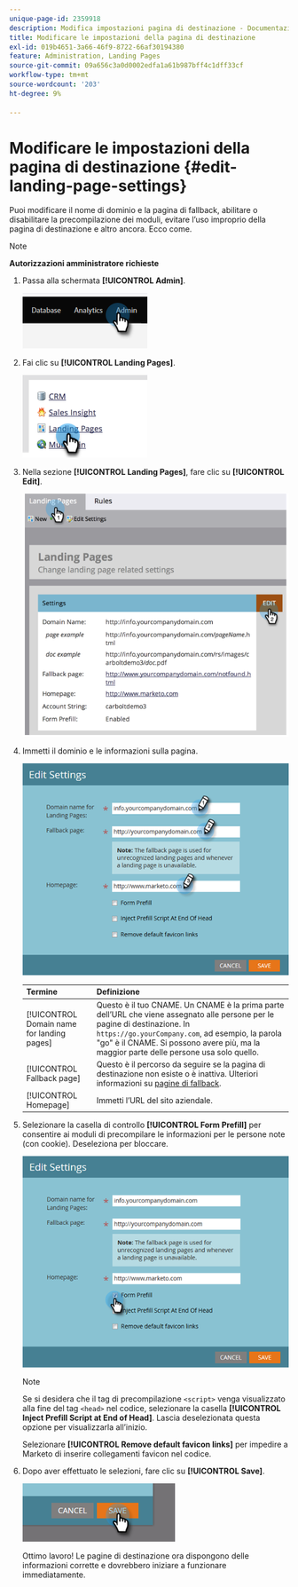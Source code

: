 ```yaml
---
unique-page-id: 2359918
description: Modifica impostazioni pagina di destinazione - Documentazione di Marketo - Documentazione del prodotto
title: Modificare le impostazioni della pagina di destinazione
exl-id: 019b4651-3a66-46f9-8722-66af30194380
feature: Administration, Landing Pages
source-git-commit: 09a656c3a0d0002edfa1a61b987bff4c1dff33cf
workflow-type: tm+mt
source-wordcount: '203'
ht-degree: 9%

---
```


# Modificare le impostazioni della pagina di destinazione {#edit-landing-page-settings}

Puoi modificare il nome di dominio e la pagina di fallback, abilitare o disabilitare la precompilazione dei moduli, evitare l’uso improprio della pagina di destinazione e altro ancora. Ecco come.

>[!NOTE]
>
>**Autorizzazioni amministratore richieste**

1. Passa alla schermata **[!UICONTROL Admin]**.

   ![](assets/edit-landing-page-settings-1.png)

1. Fai clic su **[!UICONTROL Landing Pages]**.

   ![](assets/edit-landing-page-settings-2.png)

1. Nella sezione **[!UICONTROL Landing Pages]**, fare clic su **[!UICONTROL Edit]**.

   ![](assets/edit-landing-page-settings-3.png)

1. Immetti il dominio e le informazioni sulla pagina.

   ![](assets/edit-landing-page-settings-4.png)

   | Termine | Definizione |
   |---|---|
   | [!UICONTROL Domain name for landing pages] | Questo è il tuo CNAME. Un CNAME è la prima parte dell’URL che viene assegnato alle persone per le pagine di destinazione. In `https://go.yourCompany.com`, ad esempio, la parola &quot;go&quot; è il CNAME. Si possono avere più, ma la maggior parte delle persone usa solo quello. |
   | [!UICONTROL Fallback page] | Questo è il percorso da seguire se la pagina di destinazione non esiste o è inattiva. Ulteriori informazioni su [pagine di fallback](/help/marketo/product-docs/administration/settings/set-a-fallback-page.md). |
   | [!UICONTROL Homepage] | Immetti l’URL del sito aziendale. |

1. Selezionare la casella di controllo **[!UICONTROL Form Prefill]** per consentire ai moduli di precompilare le informazioni per le persone note (con cookie). Deseleziona per bloccare.

   ![](assets/edit-landing-page-settings-5.png)

   >[!NOTE]
   >
   >Se si desidera che il tag di precompilazione `<script>` venga visualizzato alla fine del tag `<head>` nel codice, selezionare la casella **[!UICONTROL Inject Prefill Script at End of Head]**. Lascia deselezionata questa opzione per visualizzarla all’inizio.
   >
   >Selezionare **[!UICONTROL Remove default favicon links]** per impedire a Marketo di inserire collegamenti favicon nel codice.

1. Dopo aver effettuato le selezioni, fare clic su **[!UICONTROL Save]**.

   ![](assets/edit-landing-page-settings-6.png)

   Ottimo lavoro! Le pagine di destinazione ora dispongono delle informazioni corrette e dovrebbero iniziare a funzionare immediatamente.
